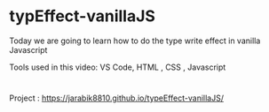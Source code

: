 # typEffect-vanillaJS

Today we are going to learn how to do the type write effect in vanilla Javascript

Tools used in this video: VS Code, HTML , CSS , Javascript

#

Project : https://jarabik8810.github.io/typeEffect-vanillaJS/

